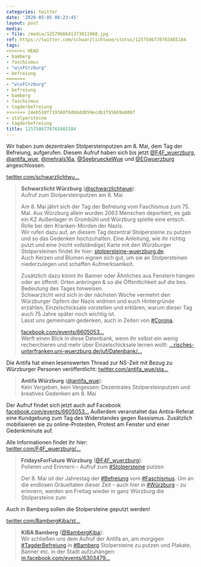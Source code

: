 ```yaml
---
categories: twitter
date: '2020-05-05 08:23:45'
layout: post
media:
- file: /media/1257966641373011968.jpg
ref: https://twitter.com/schwarzlichtwue/status/1257586770763485184
tags:
<<<<<<< HEAD
- bamberg
- faschismus
- "w\xFCrzburg"
- befreiung
=======
- "w\xFCrzburg"
- befreiung
- bamberg
- faschismus
- tagderbefreiung
>>>>>>> 24eb510f719360f8d6bdd059ecdb1f95609a008f
- stolpersteine
- tagderbefreiung
title: 1257586770763485184
---
```

Wir haben zum dezentralen Stolpersteinputzen am 8. Mai, dem Tag der Befreiung, aufgerufen. Diesem Aufruf haben sich bis jetzt [@F4F_wuerzburg](https://twitter.com/F4F_wuerzburg), [@antifa_wue](https://twitter.com/antifa_wue), [@mehrals16a](https://twitter.com/mehrals16a), [@SeebrueckeWue](https://twitter.com/SeebrueckeWue) und [@EGwuerzburg](https://twitter.com/EGwuerzburg) angeschlossen.

 [twitter.com/schwarzlichtwu…](https://twitter.com/schwarzlichtwue/status/1256941824532512770?s=19)
> <b>Schwarzlicht Würzburg</b> ([@schwarzlichtwue](https://twitter.com/schwarzlichtwue)):  
>Aufruf zum Stolpersteinputzen am 8. Mai  
>  
>  
>  
>Am 8. Mai jährt sich der Tag der Befreiung vom Faschismus zum 75. Mal. Aus Würzburg allein wurden 2063 Menschen deportiert, es gab ein KZ Außenlager in Grombühl und Würzburg spielte eine entsch. Rolle bei den Kranken-Morden der Nazis.   
>Wir rufen dazu auf, an diesem Tag dezentral Stolpersteine zu putzen und so das Gedenken hochzuhalten. Eine Anleitung, wie ihr richtig putzt und eine (nicht vollständige) Karte mit den Würzburger Stolpersteinen findet ihr hier: [stolpersteine-wuerzburg.de](https://www.stolpersteine-wuerzburg.de).  
>Auch Kerzen und Blumen eignen sich gut, um sie an Stolpersteinen niederzulegen und schaffen Aufmerksamkeit.  
>  
>Zusätzlich dazu könnt ihr Banner oder Ähnliches aus Fenstern hängen oder an öffentl. Orten anbringen &amp; so die Öffentlichkeit auf die bes. Bedeutung des Tages hinweisen.  
>Schwarzlicht wird sich in der nächsten Woche vermehrt den Würzburger Opfern der Nazis widmen und euch Hintergründe erzählen, Einzelschicksale vorstellen und erklären, warum dieser Tag auch 75 Jahre später noch wichtig ist.  
>Lasst uns gemeinsam gedenken, auch in Zeiten von [#Corona](/t/corona).  
>  
>  
>  
>[facebook.com/events/6605053…](https://www.facebook.com/events/660505361176187/)  
>Werft einen Blick in diese Datenbank, wenn ihr selbst ein wenig recherchieren und mehr über Einzelschicksale lernen wollt: […risches-unterfranken.uni-wuerzburg.de/juf/Datenbank/…](http://www.historisches-unterfranken.uni-wuerzburg.de/juf/Datenbank/juf.php)  


Die Antifa hat einen lesenswerten Thread zur NS-Zeit mit Bezug zu Würzburger Personen veröffentlicht: [twitter.com/antifa_wue/sta…](https://twitter.com/antifa_wue/status/1257536888212271106?s=19)
> <b>Antifa Würzburg</b> ([@antifa_wue](https://twitter.com/antifa_wue)):  
>Kein Vergeben, kein Vergessen: Dezentrales Stolpersteinputzen und kreatives Gedenken am 8. Mai   


Der Aufruf findet sich jetzt auch auf Facebook [facebook.com/events/6605053…](https://www.facebook.com/events/660505361176187/)
Außerdem veranstaltet das Antira-Referat eine Kundgebung zum Tag des Widerstandes gegen Rassismus. Zusätzlich mobilisieren sie zu online-Protesten, Protest am Fenster und einer Gedenkminute auf. 



Alle Informationen findet ihr hier:  
[twitter.com/F4F_wuerzburg/…](https://twitter.com/F4F_wuerzburg/status/1257987157240799233?s=19)
> <b>FridaysForFuture Würzburg</b> ([@F4F_wuerzburg](https://twitter.com/F4F_wuerzburg)):  
>Polieren und Erinnern - Aufruf zum [#Stolpersteine](/t/stolpersteine) putzen   
>  
>  
>  
>Der 8. Mai ist der Jahrestag der [#Befreiung](/t/befreiung) vom [#Faschismus](/t/faschismus). Um an die endlosen Gräueltaten dieser Zeit - auch hier in [#Würzburg](/t/würzburg) - zu erinnern,  werden am Freitag wieder in ganz Würzburg die Stolpersteine zum   
>  
>   


Auch in Bamberg sollen die Stolpersteine geputzt werden!

[twitter.com/BambergKiba/st…](https://twitter.com/BambergKiba/status/1258343758157971459?s=19)
> <b>KIBA Bamberg</b> ([@BambergKiba](https://twitter.com/BambergKiba)):  
>Wir schließen uns dem Aufruf der Antifa an, am morgigen [#TagderBefreiung](/t/tagderbefreiung) in [#Bamberg](/t/bamberg) Stolpersteine zu putzen und Plakate, Banner etc. in der Stadt aufzuhängen: [m.facebook.com/events/6303479…](https://m.facebook.com/events/630347920850047)  

